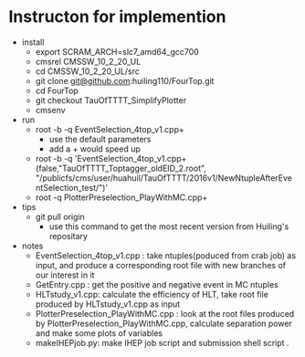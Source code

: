 # Instructon for implemention
* install 
  * export SCRAM_ARCH=slc7_amd64_gcc700
  * cmsrel CMSSW_10_2_20_UL
  * cd CMSSW_10_2_20_UL/src
  * git clone git@github.com:huiling110/FourTop.git 
  * cd FourTop
  * git checkout  TauOfTTTT_SimplifyPlotter
  * cmsenv
 * run
   * root -b -q EventSelection_4top_v1.cpp+
     * use the default parameters
     * add a + would speed up
   * root -b -q 'EventSelection_4top_v1.cpp+(false,"TauOfTTTT_Toptagger_oldEID_2.root", "/publicfs/cms/user/huahuil/TauOfTTTT/2016v1/NewNtupleAfterEventSelection_test/")'
   * root -q PlotterPreselection_PlayWithMC.cpp+
 * tips
    * git pull origin
      * use this command to get the most recent version from Huiling's repositary
 * notes
    * EventSelection_4top_v1.cpp : take ntuples(poduced from crab job) as input, and produce a corresponding root file with new branches of our interest in it 
    * GetEntry.cpp : get the positive and negative event in MC ntuples
    * HLTstudy_v1.cpp: calculate the efficiency of HLT, take root file produced by HLTstudy_v1.cpp as input
    * PlotterPreselection_PlayWithMC.cpp : look at the root files produced by PlotterPreselection_PlayWithMC.cpp, calculate separation power and make some plots of variables
    * makeIHEPjob.py: make IHEP job script and submission shell script .
      
  
      
     
